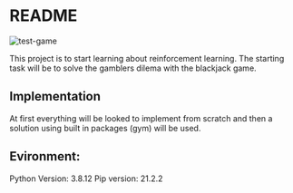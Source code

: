 # README

![test-game](https://github.com/lucas98774/rl-blackjack/blob/main/.github/workflows/test-game.yml/badge.svg)

This project is to start learning about reinforcement learning. The starting task will be to solve the gamblers dilema with the blackjack game.

## Implementation

At first everything will be looked to implement from scratch and then a solution using built in packages (gym) will be used.

## Evironment:
Python Version: 3.8.12
Pip version: 21.2.2
 